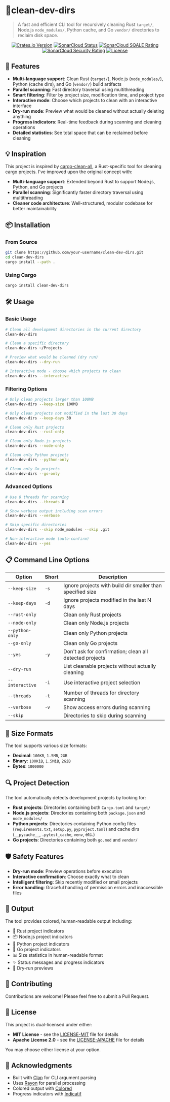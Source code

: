 # 🧹clean-dev-dirs

> A fast and efficient CLI tool for recursively cleaning Rust `target/`, Node.js `node_modules/`, Python cache, and Go `vendor/` directories to reclaim disk space.

<p align="center">
  <a href="https://crates.io/crates/clean-dev-dirs"><img src="https://img.shields.io/crates/v/clean-dev-dirs.svg" alt="Crates.io Version"></a>
  <a href="https://sonarcloud.io/summary/new_code?id=TomPlanche_clean-dev-dirs"><img src="https://sonarcloud.io/api/project_badges/measure?project=TomPlanche_clean-dev-dirs&metric=alert_status" alt="SonarCloud Status"></a>
  <a href="https://sonarcloud.io/summary/new_code?id=TomPlanche_clean-dev-dirs"><img src="https://sonarcloud.io/api/project_badges/measure?project=TomPlanche_clean-dev-dirs&metric=sqale_rating" alt="SonarCloud SQALE Rating"></a>
  <a href="https://sonarcloud.io/summary/new_code?id=TomPlanche_clean-dev-dirs"><img src="https://sonarcloud.io/api/project_badges/measure?project=TomPlanche_clean-dev-dirs&metric=security_rating" alt="SonarCloud Security Rating"></a>
  <a href="https://github.com/TomPlanche/clean-dev-dirs/blob/main/LICENSE"><img src="https://img.shields.io/crates/l/clean-dev-dirs" alt="License"></a>
</p>

## 🚀 Features

- **Multi-language support**: Clean Rust (`target/`), Node.js (`node_modules/`), Python (cache dirs), and Go (`vendor/`) build artifacts
- **Parallel scanning**: Fast directory traversal using multithreading
- **Smart filtering**: Filter by project size, modification time, and project type
- **Interactive mode**: Choose which projects to clean with an interactive interface
- **Dry-run mode**: Preview what would be cleaned without actually deleting anything
- **Progress indicators**: Real-time feedback during scanning and cleaning operations
- **Detailed statistics**: See total space that can be reclaimed before cleaning

## 💡 Inspiration

This project is inspired by [cargo-clean-all](https://github.com/dnlmlr/cargo-clean-all), a Rust-specific tool for
cleaning cargo projects. I've improved upon the original concept with:

- **Multi-language support**: Extended beyond Rust to support Node.js, Python, and Go projects
- **Parallel scanning**: Significantly faster directory traversal using multithreading
- **Cleaner code architecture**: Well-structured, modular codebase for better maintainability

## 📦 Installation

### From Source

```bash
git clone https://github.com/your-username/clean-dev-dirs.git
cd clean-dev-dirs
cargo install --path .
```

### Using Cargo

```bash
cargo install clean-dev-dirs
```

## 🛠 Usage

### Basic Usage

```bash
# Clean all development directories in the current directory
clean-dev-dirs

# Clean a specific directory
clean-dev-dirs ~/Projects

# Preview what would be cleaned (dry run)
clean-dev-dirs --dry-run

# Interactive mode - choose which projects to clean
clean-dev-dirs --interactive
```

### Filtering Options

```bash
# Only clean projects larger than 100MB
clean-dev-dirs --keep-size 100MB

# Only clean projects not modified in the last 30 days
clean-dev-dirs --keep-days 30

# Clean only Rust projects
clean-dev-dirs --rust-only

# Clean only Node.js projects
clean-dev-dirs --node-only

# Clean only Python projects
clean-dev-dirs --python-only

# Clean only Go projects
clean-dev-dirs --go-only
```

### Advanced Options

```bash
# Use 8 threads for scanning
clean-dev-dirs --threads 8

# Show verbose output including scan errors
clean-dev-dirs --verbose

# Skip specific directories
clean-dev-dirs --skip node_modules --skip .git

# Non-interactive mode (auto-confirm)
clean-dev-dirs --yes
```
## 📋 Command Line Options

| Option          | Short | Description                                                |
|-----------------|-------|------------------------------------------------------------|
| `--keep-size`   | `-s`  | Ignore projects with build dir smaller than specified size |
| `--keep-days`   | `-d`  | Ignore projects modified in the last N days                |
| `--rust-only`   |       | Clean only Rust projects                                   |
| `--node-only`   |       | Clean only Node.js projects                                |
| `--python-only` |       | Clean only Python projects                                 |
| `--go-only`     |       | Clean only Go projects                                     |
| `--yes`         | `-y`  | Don't ask for confirmation; clean all detected projects    |
| `--dry-run`     |       | List cleanable projects without actually cleaning          |
| `--interactive` | `-i`  | Use interactive project selection                          |
| `--threads`     | `-t`  | Number of threads for directory scanning                   |
| `--verbose`     | `-v`  | Show access errors during scanning                         |
| `--skip`        |       | Directories to skip during scanning                        |

## 🎯 Size Formats

The tool supports various size formats:

- **Decimal**: `100KB`, `1.5MB`, `2GB`
- **Binary**: `100KiB`, `1.5MiB`, `2GiB`
- **Bytes**: `1000000`

## 🔍 Project Detection

The tool automatically detects development projects by looking for:

- **Rust projects**: Directories containing both `Cargo.toml` and `target/`
- **Node.js projects**: Directories containing both `package.json` and `node_modules/`
- **Python projects**: Directories containing Python config files (`requirements.txt`, `setup.py`, `pyproject.toml`) and cache dirs (`__pycache__`, `.pytest_cache`, `venv`, etc.)
- **Go projects**: Directories containing both `go.mod` and `vendor/`

## 🛡️ Safety Features

- **Dry-run mode**: Preview operations before execution
- **Interactive confirmation**: Choose exactly what to clean
- **Intelligent filtering**: Skip recently modified or small projects
- **Error handling**: Graceful handling of permission errors and inaccessible files

## 🎨 Output

The tool provides colored, human-readable output including:

- 🦀 Rust project indicators
- 📦 Node.js project indicators
- 🐍 Python project indicators
- 🐹 Go project indicators
- 📊 Size statistics in human-readable format
- ✨ Status messages and progress indicators
- 🧪 Dry-run previews

## 🤝 Contributing

Contributions are welcome! Please feel free to submit a Pull Request.

## 📄 License

This project is dual-licensed under either:

- **MIT License** - see the [LICENSE-MIT](LICENSE-MIT) file for details
- **Apache License 2.0** - see the [LICENSE-APACHE](LICENSE-APACHE) file for details

You may choose either license at your option.

## 🙏 Acknowledgments

- Built with [Clap](https://crates.io/crates/clap) for CLI argument parsing
- Uses [Rayon](https://crates.io/crates/rayon) for parallel processing
- Colored output with [Colored](https://crates.io/crates/colored)
- Progress indicators with [Indicatif](https://crates.io/crates/indicatif) 
